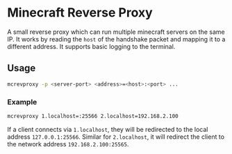 # Minecraft Reverse Proxy

A small reverse proxy which can run multiple minecraft servers on the same IP.
It works by reading the `host` of the handshake packet and mapping it to
a different address. It supports basic logging to the terminal.

## Usage

```sh
mcrevproxy -p <server-port> <address>=<host>:<port> ...
```

### Example

```sh
mcrevproxy 1.localhost=:25566 2.localhost=192.168.2.100
```

If a client connects via `1.localhost`, they will be redirected to the local
address `127.0.0.1:25566`. Similar for `2.localhost`, it will redirect the
client to the network address `192.168.2.100:25565`.
